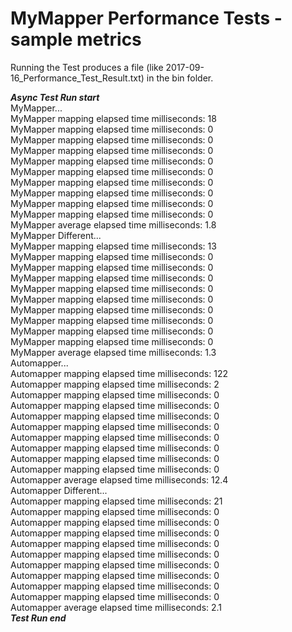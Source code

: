 # MyMapper Performance Tests - sample metrics

Running the Test produces a file (like 2017-09-16_Performance_Test_Result.txt) in the bin folder.<br />

*********Async Test Run start*********<br>
MyMapper...<br>
MyMapper mapping elapsed time milliseconds: 18<br>
MyMapper mapping elapsed time milliseconds: 0<br>
MyMapper mapping elapsed time milliseconds: 0<br>
MyMapper mapping elapsed time milliseconds: 0<br>
MyMapper mapping elapsed time milliseconds: 0<br>
MyMapper mapping elapsed time milliseconds: 0<br>
MyMapper mapping elapsed time milliseconds: 0<br>
MyMapper mapping elapsed time milliseconds: 0<br>
MyMapper mapping elapsed time milliseconds: 0<br>
MyMapper mapping elapsed time milliseconds: 0<br>
MyMapper average elapsed time milliseconds: 1.8<br>
MyMapper Different...<br>
MyMapper mapping elapsed time milliseconds: 13<br>
MyMapper mapping elapsed time milliseconds: 0<br>
MyMapper mapping elapsed time milliseconds: 0<br>
MyMapper mapping elapsed time milliseconds: 0<br>
MyMapper mapping elapsed time milliseconds: 0<br>
MyMapper mapping elapsed time milliseconds: 0<br>
MyMapper mapping elapsed time milliseconds: 0<br>
MyMapper mapping elapsed time milliseconds: 0<br>
MyMapper mapping elapsed time milliseconds: 0<br>
MyMapper mapping elapsed time milliseconds: 0<br>
MyMapper average elapsed time milliseconds: 1.3<br>
Automapper...<br>
Automapper mapping elapsed time milliseconds: 122<br>
Automapper mapping elapsed time milliseconds: 2<br>
Automapper mapping elapsed time milliseconds: 0<br>
Automapper mapping elapsed time milliseconds: 0<br>
Automapper mapping elapsed time milliseconds: 0<br>
Automapper mapping elapsed time milliseconds: 0<br>
Automapper mapping elapsed time milliseconds: 0<br>
Automapper mapping elapsed time milliseconds: 0<br>
Automapper mapping elapsed time milliseconds: 0<br>
Automapper mapping elapsed time milliseconds: 0<br>
Automapper average elapsed time milliseconds: 12.4<br>
Automapper Different...<br>
Automapper mapping elapsed time milliseconds: 21<br>
Automapper mapping elapsed time milliseconds: 0<br>
Automapper mapping elapsed time milliseconds: 0<br>
Automapper mapping elapsed time milliseconds: 0<br>
Automapper mapping elapsed time milliseconds: 0<br>
Automapper mapping elapsed time milliseconds: 0<br>
Automapper mapping elapsed time milliseconds: 0<br>
Automapper mapping elapsed time milliseconds: 0<br>
Automapper mapping elapsed time milliseconds: 0<br>
Automapper mapping elapsed time milliseconds: 0<br>
Automapper average elapsed time milliseconds: 2.1<br>
*********Test Run end*********